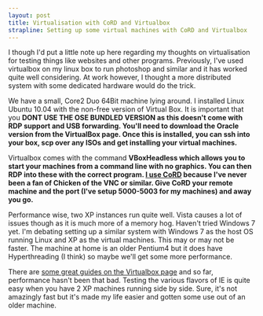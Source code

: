 ```yaml
--- 
layout: post
title: Virtualisation with CoRD and Virtualbox
strapline: Setting up some virtual machines with CoRD and Virtualbox
---
```


I though I'd put a little note up here regarding my thoughts on virtualisation for testing things like websites and other programs. Previously, I've used virtualbox on my linux box to run photoshop and similar and it has worked quite well considering. At work however, I thought a more distributed system with some dedicated hardware would do the trick.


We have a small, Core2 Duo 64Bit machine lying around. I installed Linux Ubuntu 10.04 with the non-free version of Virtual Box. It is important that you <span style="font-weight:bold;">DONT USE THE OSE BUNDLED VERSION as this doesn't come with RDP support and USB forwarding. You'll need to download the Oracle version from the VirtualBox page. Once this is installed, you can ssh into your box, scp over any ISOs and get installing your virtual machines.

Virtualbox comes with the command <span style="font-weight:bold;">VBoxHeadless which allows you to start your machines from a command line with no graphics. You can then RDP into these with the correct program. <a href="http://cord.sourceforge.net/">I use CoRD</a> because I've never been a fan of Chicken of the VNC or similar. Give CoRD your remote machine and the port (I've setup 5000-5003 for my machines) and away you go.


Performance wise, two XP instances run quite well. Vista causes a lot of issues though as it is much more of a memory hog. Haven't tried Windows 7 yet. I'm debating setting up a similar system with Windows 7 as the host OS running Linux and XP as the virtual machines. This may or may not be faster. The machine at home is an older Pentium4 but it does have Hyperthreading (I think) so maybe we'll get some more performance.


There are <a href="http://www.virtualbox.org/wiki/Documentation">some great guides on the Virtualbox page</a> and so far, performance hasn't been that bad. Testing the various flavors of IE is quite easy when you have 2 XP machines running side by side. Sure, it's not amazingly fast but it's made my life easier and gotten some use out of an older machine.
